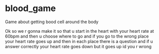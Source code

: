 # blood_game
Game about getting bood cell around the body

Ok so we r gonna make it so that u start in the heart with your heart rate at 60bpm and then u choose where to go and if you go to the wrong place your heart rate goes up and then in each place there is a question and if u answer correctly your heart rate goes down but it goes up id you r wrong
